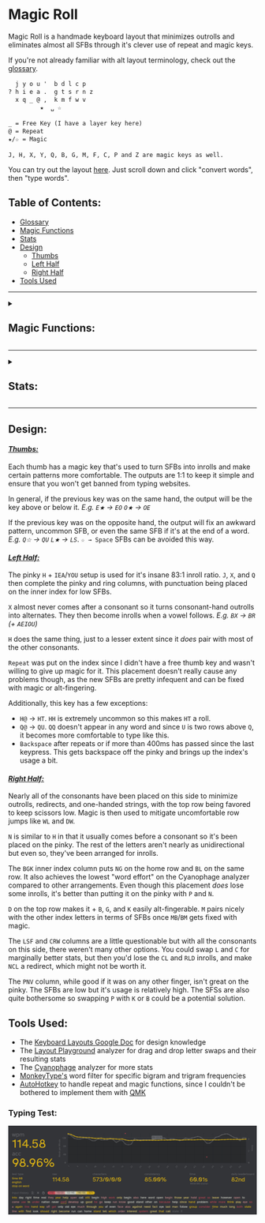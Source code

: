 # Magic Roll
Magic Roll is a handmade keyboard layout that minimizes outrolls and eliminates almost all SFBs through it's clever use of repeat and magic keys.

If you're not already familiar with alt layout terminology, check out the [glossary](glossary.md).
```
  j y o u '  b d l c p 
? h i e a .  g t s r n z
  x q _ @ ,  k m f w v
         ★  ␣ ☆

_ = Free Key (I have a layer key here)
@ = Repeat
★/☆ = Magic

J, H, X, Y, Q, B, G, M, F, C, P and Z are magic keys as well.
```
You can try out the layout [here](https://keyboard-layout-try-out.pages.dev/?l0r0=q+w+e+r+t++y+u+i+o+p&l0r1=a+s+d+f+g++h+j+k+l+%3B+%27&l0r2=z+x+c+v+b++n+m+%2C+.+%2F&l1r0=j+y+o+u+%27++k+d+l+c+p&l1r1=h+i+e+a+.++g+t+s+r+n+z&l1r2=x+q+++++%2C++b+m+f+w+v&z=z). Just scroll down and click "convert words", then "type words".
## Table of Contents:
- [Glossary](glossary.md)
- [Magic Functions](#magic-functions)
- [Stats](#stats)
- [Design](#design)
  - [Thumbs](#thumbs)
  - [Left Half](#left-half)
  - [Right Half](#right-half)
- [Tools Used](#tools-used)
---

<details>
  <summary><h2>Magic Functions:</h2></summary>

```
★:          ☆:          B:            G:          J:          P:          Q:          X:
--------     --------    ---------     --------    --------    --------    --------    --------
★ → Shift   --------     CB → CK      CG → CH     MJ → MM     BP → BV     @Q → @U     @X → @A
☆★ → ␣     ★☆ → U      SB → SW      PG → PH     RJ → RV     DP → DV     BQ → BM     BX → BR
.★ → ."     .☆ → ..     --------      SG → SC     SJ → SS                LQ → LF     CX → CR
,★ → ,"     --------                  TG → TC     TJ → TG                 WQ → WB     DX → DW
?★ → ?"     --------    C:                        WJ → WN                 XQ → XR     FX → FL
!★ → !"     --------    --------                                                      GX → GR
@★ → @"     --------    SC → SF       M:                                              KX → KT
"★ → "A     --------    --------      --------                                        LX → LV
(★ → (A     --------                  FM → FL                                         MX → MB
A★ → AU     A☆ → A.     F:           --------                                         M☆X → MPR
B★ → BT     --------    -------                                                       PX → PR
--------    C☆ → CC     VF → VL       H:                                              RX → RP
--------    D☆ → DM     WF → WL       --------                                        R☆X → RCL
E★ → EO     E☆ → EY                  BH → BL                                         SX → SP 
--------    F☆ → FL                   DH → DR                                         TX → TW 
--------    G☆ → GM                   FH → FR                                         WX → WR 
H★ → H?     H☆ → HH                  GH → GL                                         -------- 
I★ → IQ     I☆ → IY                  KH → KN                                          
--------    J☆ → JO                   LH → LL                                         Y:
K★ → KG     --------                  MH → MP                                         --------
L★ → LS     L☆ → LS                  M☆H → MPL                                       JY → JI
M★ → MP     M☆ → MP                  RH → RR                                         --------
N★ → NP     N☆ → NV                                                                   
O★ → OE     O☆ → OX                                                                   Z:
P★ → PV     P☆ → PN                                                                   --------
Q★ → QI     Q☆ → QU                                                                   DZ → DT
R★ → RC     R☆ → RC                                                                   GZ → GT
--------    S☆ → SL                                                                    LZ → LW 
--------    T☆ → TR                                                                    MZ → MT 
U★ → UA     U☆ → U,                                                                   RZ → RW
V★ → VP     V☆ → VV                                                                   TZ → TM
X★ → XI     X☆ → XH                                                                   
Y★ → YI                                                                        
```
</details>

---
<details>
  <summary><h2>Stats:</h2></summary>
Without repeat or magic unless specified.

**[Layout Playground](https://oxey.dev/playground/index.html "Layout Playground"):**
![without repeat](images/without%20repeat.jpg)
**[Layout Playground](https://oxey.dev/playground/index.html "Layout Playground")** (With Repeat):
![repeat](images/repeat.jpg)
**[Cyanophage](https://cyanophage.github.io/playground.html?layout=jyou%27bdlcp-hiea.gtsrnzxq%5C%3D%2Ckmfwv%2F%3B&mode=ergo&lan=english "View on Cyanophage"):**
![cyanophage](images/cyanophage.jpg)
**[KeySolve](https://luminespire.github.io/keysolve-web/ "Keysolve"):**
![keysolve](images/keysolve.jpg)

</details>

---

## Design:
#### <ins>*Thumbs:*
Each thumb has a magic key that's used to turn SFBs into inrolls and make certain patterns more comfortable. The outputs are 1:1 to keep it simple and ensure that you won't get banned from typing websites.

In general, if the previous key was on the same hand, the output will be the key above or below it. *E.g. `E★` → `EO` `O★` → `OE`*

If the previous key was on the opposite hand, the output will fix an awkward pattern, uncommon SFB, or even the same SFB if it's at the end of a word. *E.g. `Q☆` → `QU` `L★` → `LS`*. `☆ → Space` SFBs can be avoided this way.

#### <ins>*Left Half:*
The pinky `H` + `IEA`/`YOU` setup is used for it's insane 83:1 inroll ratio. `J`, `X`, and `Q` then complete the pinky and ring columns, with punctuation being placed on the inner index for low SFBs. 

`X` almost never comes after a consonant so it turns consonant-hand outrolls into alternates. They then become inrolls when a vowel follows. *E.g. `BX` → `BR` (+ `AEIOU`)*

`H` does the same thing, just to a lesser extent since it *does* pair with most of the other consonants.

`Repeat` was put on the index since I didn't have a free thumb key and wasn't willing to give up magic for it. This placement doesn't really cause any problems though, as the new SFBs are pretty infequent and can be fixed with magic or alt-fingering. 

Additionally, this key has a few exceptions:
- `H@` → `HT`. `HH` is extremely uncommon so this makes `HT` a roll.
- `Q@` → `QU`. `QQ` doesn't appear in any word and since `U` is two rows above `Q`, it becomes more comfortable to type like this.
- `Backspace` after repeats or if more than 400ms has passed since the last keypress. This gets backspace off the pinky and brings up the index's usage a bit.

#### <ins>*Right Half:*
Nearly all of the consonants have been placed on this side to minimize outrolls, redirects, and one-handed strings, with the top row being favored to keep scissors low. Magic is then used to mitigate uncomfortable row jumps like `WL` and `DW`.

`N` is similar to `H` in that it usually comes before a consonant so it's been placed on the pinky. The rest of the letters aren't nearly as unidirectional but even so, they've been arranged for inrolls.

The `BGK` inner index column puts `NG` on the home row and `BL` on the same row. It also achieves the lowest "word effort" on the Cyanophage analyzer compared to other arrangements. Even though this placement *does* lose some inrolls, it's better than putting it on the pinky with `P` and `N`.

`D` on the top row makes it + `B`, `G`, and `K` easily alt-fingerable. `M` pairs nicely with the other index letters in terms of SFBs once `MB`/`BM` gets fixed with magic.

The `LSF` and `CRW` columns are a little questionable but with all the consonants on this side, there weren't many other options. You could swap `L` and `C` for marginally better stats, but then you'd lose the `CL` and `RLD` inrolls, and make `NCL` a redirect, which might not be worth it.

The `PNV` column, while good if it was on any other finger, isn't great on the pinky. The SFBs are low but it's usage is relatively high. The SFSs are also quite bothersome so swapping `P` with `K` or `B` could be a potential solution.

## Tools Used:
- The [Keyboard Layouts Google Doc](https://docs.google.com/document/d/1W0jhfqJI2ueJ2FNseR4YAFpNfsUM-_FlREHbpNGmC2o "Keyboard Layouts Google Doc") for design knowledge
- The [Layout Playground](https://oxey.dev/playground/index.html "Layout Playground") analyzer for drag and drop letter swaps and their resulting stats
- The [Cyanophage](https://cyanophage.github.io "Cyanophage Analyzer") analyzer for more stats
- [MonkeyType's](https://monkeytype.com "MonkeyType") word filter for specific bigram and trigram frequencies
- [AutoHotkey](https://www.autohotkey.com "AutoHotkey's Website") to handle repeat and magic functions, since I couldn't be bothered to implement them with [QMK](https://docs.qmk.fm/features/repeat_key "QMK Repeat/Magic Documentation")

### Typing Test:
![typing test](images/typing%20test.jpg)
